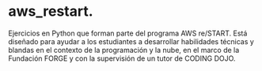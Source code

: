 # aws_restart.
Ejercicios en Python que forman parte del programa AWS re/START. Está diseñado para ayudar a los estudiantes a desarrollar habilidades técnicas y blandas en el contexto de la programación y la nube, en el marco de la Fundación FORGE y con la supervisión de un tutor de CODING DOJO.
